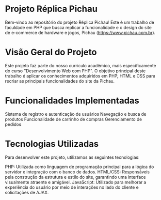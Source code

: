 <h1>Projeto Réplica Pichau</h1>

Bem-vindo ao repositório do projeto Réplica Pichau! Este é um trabalho de faculdade em PHP que busca replicar a funcionalidade e o design do site de e-commerce de hardware e jogos, Pichau (https://www.pichau.com.br).

<h1>Visão Geral do Projeto</h1>
Este projeto faz parte do nosso currículo acadêmico, mais especificamente do curso "Desenvolvimento Web com PHP". O objetivo principal deste trabalho é aplicar os conhecimentos adquiridos em PHP, HTML e CSS para recriar as principais funcionalidades do site da Pichau.

<h1>Funcionalidades Implementadas</h1>
Sistema de registro e autenticação de usuários
Navegação e busca de produtos
Funcionalidade de carrinho de compras
Gerenciamento de pedidos 


<h1>Tecnologias Utilizadas</h1>
Para desenvolver este projeto, utilizamos as seguintes tecnologias:

PHP: Utilizada como linguagem de programação principal para a lógica do servidor e integração com o banco de dados.
HTML/CSS: Responsáveis pela construção da estrutura e estilo do site, garantindo uma interface visualmente atraente e amigável.
JavaScript: Utilizado para melhorar a experiência do usuário por meio de interações no lado do cliente e solicitações de AJAX.

